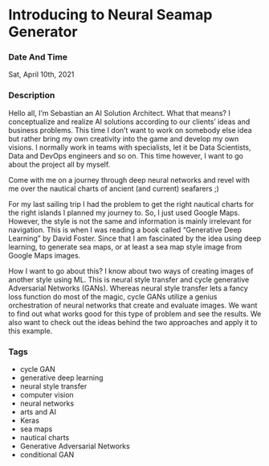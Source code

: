 # Introducing to Neural Seamap Generator

### Date And Time
Sat, April 10th, 2021 

### Description

Hello all, I’m Sebastian an AI Solution Architect. What that means? I conceptualize and realize AI solutions according to our clients’ ideas and business problems. This time I don’t want to work on somebody else idea but rather bring my own creativity into the game and develop my own visions.
I normally work in teams with specialists, let it be Data Scientists, Data and DevOps engineers and so on. This time however, I want to go about the project all by myself. 

Come with me on a journey through deep neural networks and revel with me over the nautical charts of ancient (and current) seafarers ;)

For my last sailing trip I had the problem to get the right nautical charts for the right islands I planned my journey to. So, I just used Google Maps. However, the style is not the same and information is mainly irrelevant for navigation. This is when I was reading a book called “Generative Deep Learning” by David Foster. Since that I am fascinated by the idea using deep learning, to generate sea maps, or at least a sea map style image from Google Maps images.

How I want to go about this?
I know about two ways of creating images of another style using ML. This is neural style transfer and cycle generative Adversarial Networks (GANs). Whereas neural style transfer lets a fancy loss function do most of the magic, cycle GANs utilize a genius orchestration of neural networks that create and evaluate images. We want to find out what works good for this type of problem and see the results. We also want to check out the ideas behind the two approaches and apply it to this example.

### Tags

- cycle GAN
- generative deep learning
- neural style transfer
- computer vision
- neural networks
- arts and AI
- Keras
- sea maps
- nautical charts
- Generative Adversarial Networks
- conditional GAN
